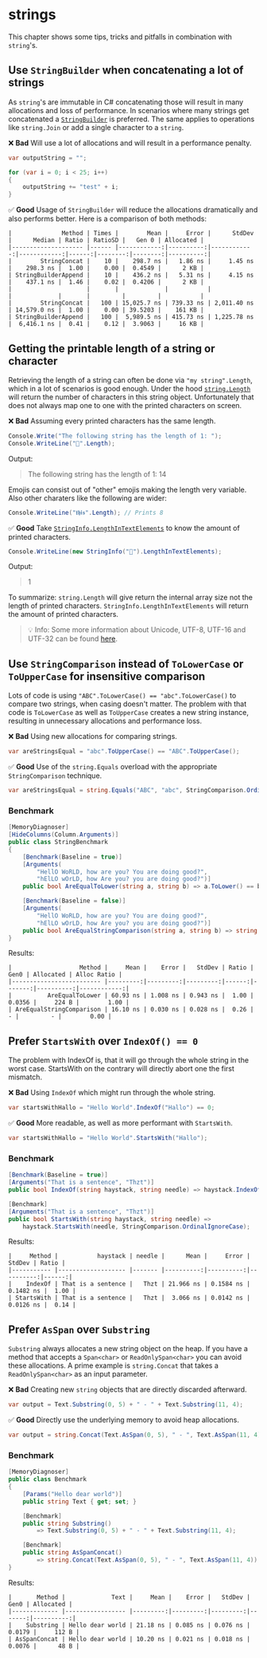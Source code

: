 # strings
This chapter shows some tips, tricks and pitfalls in combination with `string`'s.

## Use `StringBuilder` when concatenating a lot of strings
As `string`'s are immutable in C# concatenating those will result in many allocations and loss of performance. In scenarios where many strings get concatenated a [`StringBuilder`](https://docs.microsoft.com/en-us/dotnet/api/system.text.stringbuilder?view=net-6.0) is preferred. The same applies to operations like `string.Join` or add a single character to a `string`.

❌ **Bad** Will use a lot of allocations and will result in a performance penalty.
```csharp
var outputString = "";

for (var i = 0; i < 25; i++)
{
    outputString += "test" + i;
}
```

✅ **Good** Usage of `StringBuilder` will reduce the allocations dramatically and also performs better.
Here is a comparison of both methods:

```
|              Method | Times |        Mean |     Error |      StdDev |      Median | Ratio | RatioSD |   Gen 0 | Allocated |
|-------------------- |------ |------------:|----------:|------------:|------------:|------:|--------:|--------:|----------:|
|        StringConcat |    10 |    298.7 ns |   1.86 ns |     1.45 ns |    298.3 ns |  1.00 |    0.00 |  0.4549 |      2 KB |
| StringBuilderAppend |    10 |    436.2 ns |   5.31 ns |     4.15 ns |    437.1 ns |  1.46 |    0.02 |  0.4206 |      2 KB |
|                     |       |             |           |             |             |       |         |         |           |
|        StringConcat |   100 | 15,025.7 ns | 739.33 ns | 2,011.40 ns | 14,579.0 ns |  1.00 |    0.00 | 39.5203 |    161 KB |
| StringBuilderAppend |   100 |  5,989.5 ns | 415.73 ns | 1,225.78 ns |  6,416.1 ns |  0.41 |    0.12 |  3.9063 |     16 KB |
```

## Getting the printable length of a string or character
Retrieving the length of a string can often be done via `"my string".Length`, which in a lot of scenarios is good enough. Under the hood [`string.Length`](https://docs.microsoft.com/en-us/dotnet/api/system.string.length?view=net-6.0) will return the number of characters in this string object. Unfortunately that does not always map one to one with the printed characters on screen.

❌ **Bad** Assuming every printed characters has the same length.
```csharp
Console.Write("The following string has the length of 1: ");
Console.WriteLine("🏴󠁧󠁢󠁥󠁮󠁧󠁿".Length);
```

Output:
> The following string has the length of 1: 14

Emojis can consist out of "other" emojis making the length very variable. Also other charaters like the following are wider:
```csharp
Console.WriteLine("𝖙𝖍𝖎𝖘".Length); // Prints 8
```

✅ **Good** Take [`StringInfo.LengthInTextElements`](https://docs.microsoft.com/en-us/dotnet/api/system.globalization.stringinfo.lengthintextelements?view=net-6.0) to know the amount of printed characters.
```csharp
Console.WriteLine(new StringInfo("🏴󠁧󠁢󠁥󠁮󠁧󠁿").LengthInTextElements);
```

Output:
> 1

To summarize: `string.Length` will give return the internal array size not the length of printed characters. `StringInfo.LengthInTextElements` will return the amount of printed characters.

> 💡 Info: Some more information about Unicode, UTF-8, UTF-16 and UTF-32 can be found [here](https://medium.com/bobble-engineering/emojis-from-a-programmers-eye-ca65dc2acef0).

## Use `StringComparison` instead of `ToLowerCase` or `ToUpperCase` for insensitive comparison

Lots of code is using `"ABC".ToLowerCase() == "abc".ToLowerCase()` to compare two strings, when casing doesn't matter. The problem with that code is `ToLowerCase` as well as `ToUpperCase` creates a new string instance, resulting in unnecessary allocations and performance loss. 


❌ **Bad** Using new allocations for comparing strings.
```csharp
var areStringsEqual = "abc".ToUpperCase() == "ABC".ToUpperCase();
```

✅ **Good** Use of the `string.Equals` overload with the appropriate `StringComparison` technique.
```csharp
var areStringsEqual = string.Equals("ABC", "abc", StringComparison.OrdinalIgnoreCase);
```

### Benchmark
```csharp
[MemoryDiagnoser]
[HideColumns(Column.Arguments)]
public class StringBenchmark
{
    [Benchmark(Baseline = true)]
    [Arguments(
        "HellO WoRLD, how are you? You are doing good?",
        "hElLO wOrLD, how Are you? you are doing good?")]
    public bool AreEqualToLower(string a, string b) => a.ToLower() == b.ToLower();

    [Benchmark(Baseline = false)]
    [Arguments(
        "HellO WoRLD, how are you? You are doing good?",
        "hElLO wOrLD, how Are you? you are doing good?")]
    public bool AreEqualStringComparison(string a, string b) => string.Equals(a, b, StringComparison.OrdinalIgnoreCase);
}
```

Results:
```
|                   Method |     Mean |    Error |   StdDev | Ratio |   Gen0 | Allocated | Alloc Ratio |
|------------------------- |---------:|---------:|---------:|------:|-------:|----------:|------------:|
|          AreEqualToLower | 60.93 ns | 1.008 ns | 0.943 ns |  1.00 | 0.0356 |     224 B |        1.00 |
| AreEqualStringComparison | 16.10 ns | 0.030 ns | 0.028 ns |  0.26 |      - |         - |        0.00 |
```

## Prefer `StartsWith` over `IndexOf() == 0`
The problem with IndexOf is, that it will go through the whole string in the worst case. StartsWith on the contrary will directly abort one the first mismatch.

❌ **Bad** Using `IndexOf` which might run through the whole string.
```csharp
var startsWithHallo = "Hello World".IndexOf("Hallo") == 0;
```

✅ **Good** More readable, as well as more performant with `StartsWith`.
```csharp
var startsWithHallo = "Hello World".StartsWith("Hallo");
```

### Benchmark
```csharp
[Benchmark(Baseline = true)]
[Arguments("That is a sentence", "Thzt")]
public bool IndexOf(string haystack, string needle) => haystack.IndexOf(needle, StringComparison.OrdinalIgnoreCase) == 0;

[Benchmark]
[Arguments("That is a sentence", "Thzt")]
public bool StartsWith(string haystack, string needle) =>
    haystack.StartsWith(needle, StringComparison.OrdinalIgnoreCase);
```

Results:
```
|     Method |           haystack | needle |      Mean |     Error |    StdDev | Ratio |
|----------- |------------------- |------- |----------:|----------:|----------:|------:|
|    IndexOf | That is a sentence |   Thzt | 21.966 ns | 0.1584 ns | 0.1482 ns |  1.00 |
| StartsWith | That is a sentence |   Thzt |  3.066 ns | 0.0142 ns | 0.0126 ns |  0.14 |
```

## Prefer `AsSpan` over `Substring`
`Substring` always allocates a new string object on the heap. If you have a method that accepts a `Span<char>` or `ReadOnlySpan<char>` you can avoid these allocations. A prime example is `string.Concat` that takes a `ReadOnlySpan<char>` as an input parameter.

❌ **Bad** Creating new `string` objects that are directly discarded afterward.
```csharp
var output = Text.Substring(0, 5) + " - " + Text.Substring(11, 4);
```

✅ **Good** Directly use the underlying memory to avoid heap allocations.
```csharp
var output = string.Concat(Text.AsSpan(0, 5), " - ", Text.AsSpan(11, 4));
```

### Benchmark
```csharp
[MemoryDiagnoser]
public class Benchmark
{
    [Params("Hello dear world")]
    public string Text { get; set; }

    [Benchmark]
    public string Substring()
        => Text.Substring(0, 5) + " - " + Text.Substring(11, 4);

    [Benchmark]
    public string AsSpanConcat()
        => string.Concat(Text.AsSpan(0, 5), " - ", Text.AsSpan(11, 4));
}
```

Results:
```no-class
|       Method |             Text |     Mean |    Error |   StdDev |   Gen0 | Allocated |
|------------- |----------------- |---------:|---------:|---------:|-------:|----------:|
|    Substring | Hello dear world | 21.18 ns | 0.085 ns | 0.076 ns | 0.0179 |     112 B |
| AsSpanConcat | Hello dear world | 10.20 ns | 0.021 ns | 0.018 ns | 0.0076 |      48 B |
```
